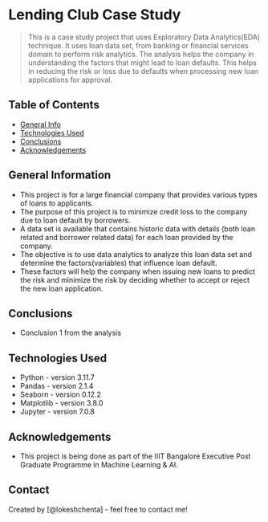 # Lending Club Case Study
> This is a case study project that uses Exploratory Data Analytics(EDA) technique. It uses loan data set, from banking or financial services domain to perform risk analytics. The analysis helps the company in understanding the factors that might lead to loan defaults. This helps in reducing the risk or loss due to defaults when processing new loan applications for approval.


## Table of Contents
* [General Info](#general-information)
* [Technologies Used](#technologies-used)
* [Conclusions](#conclusions)
* [Acknowledgements](#acknowledgements)

## General Information
- This project is for a large financial company that provides various types of loans to applicants. 
- The purpose of this project is to minimize credit loss to the company due to loan default by borrowers.
- A data set is available that contains historic data with details (both loan related and borrower related data) for each loan provided by the company.
- The objective is to use data analytics to analyze this loan data set and determine the factors(variables) that influence loan default.
- These factors will help the company when issuing new loans to predict the risk and minimize the risk by deciding whether to accept or reject the new loan application. 

## Conclusions
- Conclusion 1 from the analysis


## Technologies Used
- Python - version 3.11.7
- Pandas - version 2.1.4
- Seaborn - version 0.12.2
- Matplotlib - version 3.8.0
- Jupyter - version 7.0.8

## Acknowledgements
- This project is being done as part of the IIIT Bangalore Executive Post Graduate Programme in Machine Learning & AI.

## Contact
Created by [@lokeshchenta] - feel free to contact me!
